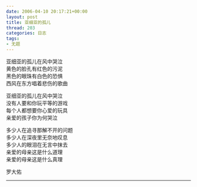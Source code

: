 ```yaml
---
date: 2006-04-10 20:17:21+00:00
layout: post
title: 亚细亚的孤儿
thread: 203
categories: 日志
tags:
- 无题
---
```


亚细亚的孤儿在风中哭泣  
黄色的脸孔有红色的污泥  
黑色的眼珠有白色的恐惧  
西风在东方唱着悲伤的歌曲  
  
亚细亚的孤儿在风中哭泣  
没有人要和你玩平等的游戏<!-- more -->  
每个人都想要你心爱的玩具  
亲爱的孩子你为何哭泣  
  
多少人在追寻那解不开的问题  
多少人在深夜里无奈地叹息  
多少人的眼泪在无言中抹去  
亲爱的母亲这是什么道理  
亲爱的母亲这是什么真理  
  
罗大佑  
  


* * *
